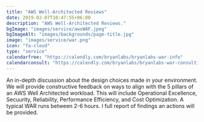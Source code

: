 ```yaml
---
title: "AWS Well-Architected Reviews"
date: 2019-02-07T10:47:55+06:00
description: "AWS Well-Architected Reviews."
bgImage: "images/service/awsWAF.jpeg"
bgImageAlt: "images/backgrounds/page-title.jpg"
image: "images/service/war.png"
icon: "fa-cloud"
type: "service"
calendarfree: "https://calendly.com/bryanlabs/bryanlabs-war-info"
calendarconsult: "https://calendly.com/bryanlabs/bryanlabs-war-consulting-175-h"
---
```


An in-depth discussion about the design choices made in your environment.  We will provide constructive feedback on ways to align with the 5 pillars of an AWS Well Architected workload. This will include Operational Excellence, Secuurity, Reliability, Performance Efficiency, and Cost Optimization. A typical WAR runs between 2-6 hours.  I full report of findings an actions will be provided.

